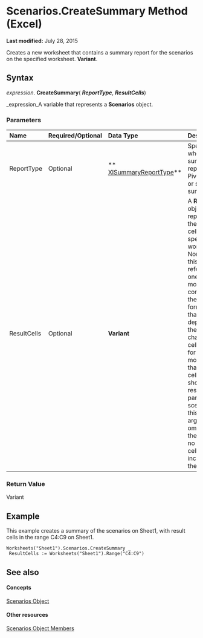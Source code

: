 
# Scenarios.CreateSummary Method (Excel)

 **Last modified:** July 28, 2015

Creates a new worksheet that contains a summary report for the scenarios on the specified worksheet.  **Variant**.

## Syntax

 _expression_. **CreateSummary**( **_ReportType_**,  **_ResultCells_**)

 _expression_A variable that represents a  **Scenarios** object.


### Parameters



|**Name**|**Required/Optional**|**Data Type**|**Description**|
|:-----|:-----|:-----|:-----|
|ReportType|Optional| ** [XlSummaryReportType](4bb471df-e3e5-c9c0-a054-2bbcf1dbbc0b.md)**|Specifies whether the summary report is a PivotTable or standard summary.|
|ResultCells|Optional| **Variant**|A  **Range** object that represents the result cells on the specified worksheet. Normally, this range refers to one or more cells containing the formulas that depend on the changing cell values for your model â€” that is, the cells that show the results of a particular scenario. If this argument is omitted, there are no result cells included in the report.|

### Return Value

Variant


## Example

This example creates a summary of the scenarios on Sheet1, with result cells in the range C4:C9 on Sheet1.


```
Worksheets("Sheet1").Scenarios.CreateSummary _ 
 ResultCells := Worksheets("Sheet1").Range("C4:C9")
```


## See also


#### Concepts


 [Scenarios Object](90d6ff4b-f329-a04c-040e-a39bb501a58b.md)
#### Other resources


 [Scenarios Object Members](bd1cf3ad-3916-286e-9a22-ca2c92255c30.md)
